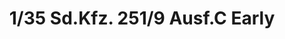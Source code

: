 ---
layout: product
title: "1/35 Sd.Kfz. 251/9 Ausf.C Early"
price: "4850" 
desc: "Maketa"
img_path: "/assets/img/AFV35251.jpg"
brand: "N/A"
available: false
special_offer: false
new: false
soon: false
cat: "010000"
subcat: "015100"
subsubcat: "0N/A"
sifra: "AFV35251"
popular: false
---